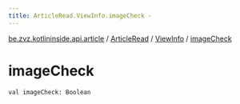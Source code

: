 ```yaml
---
title: ArticleRead.ViewInfo.imageCheck - 
---
```


[be.zvz.kotlininside.api.article](../../index.html) / [ArticleRead](../index.html) / [ViewInfo](index.html) / [imageCheck](./image-check.html)

# imageCheck

`val imageCheck: Boolean`